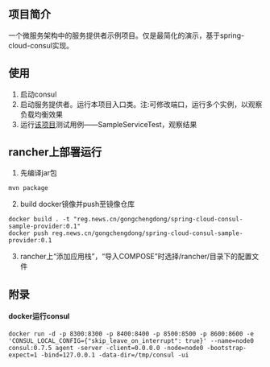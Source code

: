 
## 项目简介
一个微服务架构中的服务提供者示例项目。仅是最简化的演示，基于spring-cloud-consul实现。


## 使用
1. 启动consul
2. 启动服务提供者。运行本项目入口类。注:可修改端口，运行多个实例，以观察负载均衡效果
3. 运行[该项目](http://192.168.82.98/gongchengdong/spring-cloud-consul-sample-consumer)测试用例——SampleServiceTest，观察结果


## rancher上部署运行
1. 先编译jar包
 ```
 mvn package
 ```
2. build docker镜像并push至镜像仓库
  ```
  docker build . -t "reg.news.cn/gongchengdong/spring-cloud-consul-sample-provider:0.1"
  docker push reg.news.cn/gongchengdong/spring-cloud-consul-sample-provider:0.1
  ```
3. rancher上“添加应用栈”，“导入COMPOSE”时选择/rancher/目录下的配置文件

## 附录
#### docker运行consul
```
docker run -d -p 8300:8300 -p 8400:8400 -p 8500:8500 -p 8600:8600 -e 'CONSUL_LOCAL_CONFIG={"skip_leave_on_interrupt": true}' --name=node0 consul:0.7.5 agent -server -client=0.0.0.0 -node=node0 -bootstrap-expect=1 -bind=127.0.0.1 -data-dir=/tmp/consul -ui
```